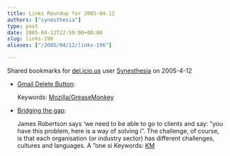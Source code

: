 ```yaml
---
title: Links Roundup for 2005-04-12
authors: ["synesthesia"]
type: post
date: 2005-04-12T22:59:00+00:00
slug: links-196 
aliases: ["/2005/04/12/links-196"]

---
```

Shared bookmarks for [del.icio.us][1] user  [Synesthesia][2] on 2005-4-12

  * [Gmail Delete Button][3]:
   
    Keywords: [Mozilla/GreaseMonkey][4]
  * [Bridging the gap][5]:
  
    James Robertson says &#8216;we need to be able to go to clients and say: &#8221;you have this problem, here is a way of solving i&#8221;. The challenge, of course, is that each organisation (or industry sector) has different challenges, cultures and languages. A &#8221;one si Keywords: [KM][6]

 [1]: https://del.icio.us/
 [2]: https://del.icio.us/synesthesia
 [3]: https://www.arantius.com/article/arantius/gmail%20delete%20button/ "https://www.arantius.com/article/arantius/gmail%20delete%20button/"
 [4]: https://del.icio.us/synesthesia/Mozilla/GreaseMonkey
 [5]: https://www.steptwo.com.au/columntwo/archives/001679.html "https://www.steptwo.com.au/columntwo/archives/001679.html"
 [6]: https://del.icio.us/synesthesia/KM